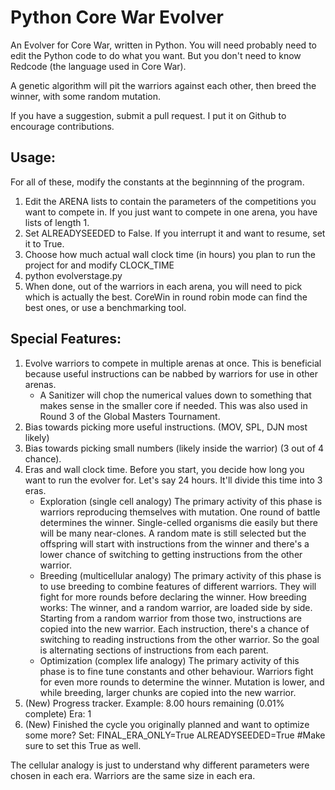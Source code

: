 # Python Core War Evolver

An Evolver for Core War, written in Python. You will need probably need to edit the Python code to do what you want. But you don't need to know Redcode (the language used in Core War).

A genetic algorithm will pit the warriors against each other, then breed the winner, with some random mutation.

If you have a suggestion, submit a pull request. I put it on Github to encourage contributions.

## Usage:

For all of these, modify the constants at the beginnning of the program.

1. Edit the ARENA lists to contain the parameters of the competitions you want to compete in. If you just want to compete in one arena, you have lists of length 1.
2. Set ALREADYSEEDED to False. If you interrupt it and want to resume, set it to True.
3. Choose how much actual wall clock time (in hours) you plan to run the project for and modify CLOCK_TIME
4. python evolverstage.py
5. When done, out of the warriors in each arena, you will need to pick which is actually the best. CoreWin in round robin mode can find the best ones, or use a benchmarking tool.

## Special Features:

1. Evolve warriors to compete in multiple arenas at once. This is beneficial because useful instructions can be nabbed by warriors for use in other arenas.
	- A Sanitizer will chop the numerical values down to something that makes sense in the smaller core if needed. This was also used in Round 3 of the Global Masters Tournament.
2. Bias towards picking more useful instructions. (MOV, SPL, DJN most likely)
3. Bias towards picking small numbers (likely inside the warrior) (3 out of 4 chance).
4. Eras and wall clock time. Before you start, you decide how long you want to run the evolver for. Let's say 24 hours. It'll divide this time into 3 eras.
	- Exploration (single cell analogy)
		The primary activity of this phase is warriors reproducing themselves with mutation. One round of battle determines the winner. Single-celled organisms die easily but there will be many near-clones. A random mate is still selected but the offspring will start with instructions from the winner and there's a lower chance of switching to getting instructions from the other warrior.
	- Breeding (multicellular analogy)
		The primary activity of this phase is to use breeding to combine features of different warriors. They will fight for more rounds before declaring the winner. How breeding works: The winner, and a random warrior, are loaded side by side. Starting from a random warrior from those two, instructions are copied into the new warrior. Each instruction, there's a chance of switching to reading instructions from the other warrior. So the goal is alternating sections of instructions from each parent.
	- Optimization (complex life analogy)
		The primary activity of this phase is to fine tune constants and other behaviour. Warriors fight for even more rounds to determine the winner. Mutation is lower, and while breeding, larger chunks are copied into the new warrior.
5. (New) Progress tracker. Example:
		8.00 hours remaining (0.01% complete) Era: 1
6. (New) Finished the cycle you originally planned and want to optimize some more? Set:
		FINAL_ERA_ONLY=True
		ALREADYSEEDED=True #Make sure to set this True as well.

The cellular analogy is just to understand why different parameters were chosen in each era. Warriors are the same size in each era.